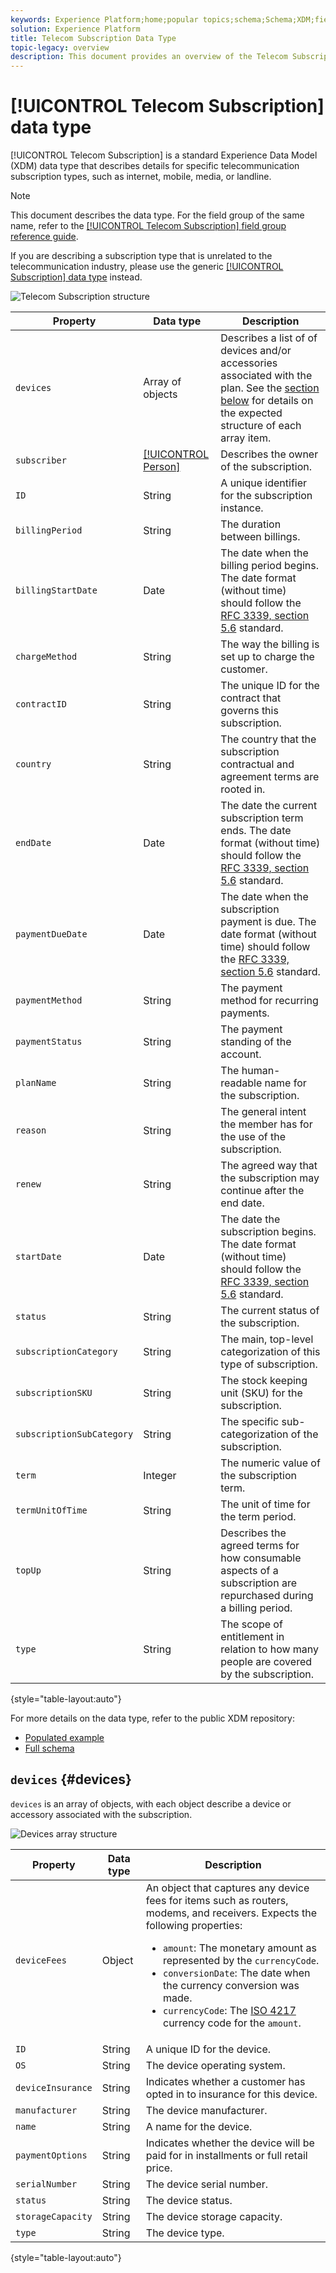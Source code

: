 ```yaml
---
keywords: Experience Platform;home;popular topics;schema;Schema;XDM;fields;schemas;Schemas;telecom;subscription;datatype;data-type;data type;
solution: Experience Platform
title: Telecom Subscription Data Type
topic-legacy: overview
description: This document provides an overview of the Telecom Subscription Experience Data Model (XDM) data type.
---
```

# [!UICONTROL Telecom Subscription] data type

[!UICONTROL Telecom Subscription] is a standard Experience Data Model (XDM) data type that describes details for specific telecommunication subscription types, such as internet, mobile, media, or landline.

>[!NOTE]
>
>This document describes the data type. For the field group of the same name, refer to the [[!UICONTROL Telecom Subscription] field group reference guide](../field-groups/profile/telecom-subscription.md).
>
>If you are describing a subscription type that is unrelated to the telecommunication industry, please use the generic [[!UICONTROL Subscription] data type](./subscription.md) instead.

![Telecom Subscription structure](../images/data-types/telecom-subscription/structure.png)

| Property | Data type | Description |
| --- | --- | --- |
| `devices` | Array of objects | Describes a list of of devices and/or accessories associated with the plan. See the [section below](#devices) for details on the expected structure of each array item. |
| `subscriber` | [[!UICONTROL Person]](./person.md) | Describes the owner of the subscription. |
| `ID` | String | A unique identifier for the subscription instance. |
| `billingPeriod` | String | The duration between billings. |
| `billingStartDate` | Date | The date when the billing period begins. The date format (without time) should follow the [RFC 3339, section 5.6](https://tools.ietf.org/html/rfc3339#section-5.6) standard. |
| `chargeMethod` | String | The way the billing is set up to charge the customer. |
| `contractID` | String | The unique ID for the contract that governs this subscription. |
| `country` | String | The country that the subscription contractual and agreement terms are rooted in. |
| `endDate` | Date | The date the current subscription term ends. The date format (without time) should follow the [RFC 3339, section 5.6](https://tools.ietf.org/html/rfc3339#section-5.6) standard. |
| `paymentDueDate` | Date | The date when the subscription payment is due. The date format (without time) should follow the [RFC 3339, section 5.6](https://tools.ietf.org/html/rfc3339#section-5.6) standard. |
| `paymentMethod` | String | The payment method for recurring payments. |
| `paymentStatus` | String | The payment standing of the account. |
| `planName` | String | The human-readable name for the subscription. |
| `reason` | String | The general intent the member has for the use of the subscription. |
| `renew` | String | The agreed way that the subscription may continue after the end date. |
| `startDate` | Date | The date the subscription begins. The date format (without time) should follow the [RFC 3339, section 5.6](https://tools.ietf.org/html/rfc3339#section-5.6) standard. |
| `status` | String | The current status of the subscription. |
| `subscriptionCategory` | String | The main, top-level categorization of this type of subscription. |
| `subscriptionSKU` | String | The stock keeping unit (SKU) for the subscription. |
| `subscriptionSubCategory` | String | The specific sub-categorization of the subscription. |
| `term` | Integer | The numeric value of the subscription term. |
| `termUnitOfTime` | String | The unit of time for the term period. |
| `topUp` | String | Describes the agreed terms for how consumable aspects of a subscription are repurchased during a billing period. |
| `type` | String | The scope of entitlement in relation to how many people are covered by the subscription. |

{style="table-layout:auto"}

For more details on the data type, refer to the public XDM repository:

* [Populated example](https://github.com/adobe/xdm/blob/master/components/datatypes/industry-verticals/subscription.example.1.json)
* [Full schema](https://github.com/adobe/xdm/blob/master/components/datatypes/industry-verticals/subscription.schema.json)

## `devices` {#devices}

`devices` is an array of objects, with each object describe a device or accessory associated with the subscription.

![Devices array structure](../images/data-types/telecom-subscription/devices.png)

| Property | Data type | Description |
| --- | --- | --- |
| `deviceFees` | Object | An object that captures any device fees for items such as routers, modems, and receivers. Expects the following properties:<ul><li>`amount`: The monetary amount as represented by the `currencyCode`.</li><li>`conversionDate`: The date when the currency conversion was made.</li><li>`currencyCode`: The [ISO 4217](https://www.iso.org/iso-4217-currency-codes.html) currency code for the `amount`.</li></ul> |
| `ID` | String | A unique ID for the device. |
| `OS` | String | The device operating system. |
| `deviceInsurance` | String | Indicates whether a customer has opted in to insurance for this device. |
| `manufacturer` | String | The device manufacturer. |
| `name` | String | A name for the device. |
| `paymentOptions` | String | Indicates whether the device will be paid for in installments or full retail price. |
| `serialNumber` | String | The device serial number. |
| `status` | String | The device status. |
| `storageCapacity` | String | The device storage capacity.  |
| `type` | String | The device type.  |

{style="table-layout:auto"}